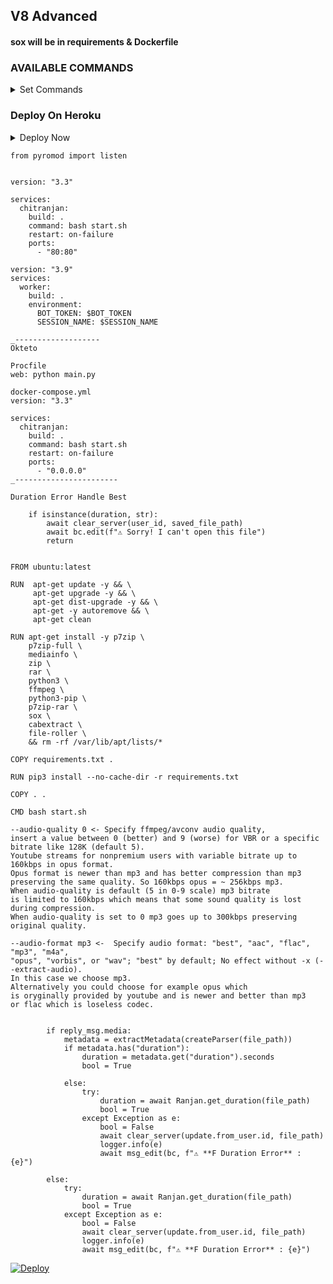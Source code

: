 ## V8 Advanced

#### sox will be in requirements & Dockerfile

### AVAILABLE COMMANDS 
<details><summary>Set Commands</summary>

```
start - Start
info - Check Your Details
upgrade - Upgrade Your Plan
search - Search YouTube Song
settings - Explore Your Settings
usettings - Useless Settings
show_thumb - Show Thumbnail
del_thumb - Delete Thumbnail
admin - All Admin Commands
```

</details>

### Deploy On Heroku

<details><summary>Deploy Now</summary>
</br>

[![Deploy](https://www.herokucdn.com/deploy/button.svg)](https://heroku.com/deploy?template=https://github.com/Chitranjan6G/V8)

[![Deploy on Scalingo](https://cdn.scalingo.com/deploy/button.svg)](https://my.scalingo.com/deploy?source=https://github.com/Chitranjan6G/Video-Converter-V6)

[![Deploy on Railway](https://railway.app/button.svg)](https://railway.app/new/template/O9TCnX?referralCode=CLCOS-)

</details>

```
from pyromod import listen


version: "3.3"

services:
  chitranjan:
    build: .
    command: bash start.sh
    restart: on-failure
    ports:
      - "80:80"

version: "3.9"
services:
  worker:
    build: .
    environment:
      BOT_TOKEN: $BOT_TOKEN
      SESSION_NAME: $SESSION_NAME

_-------------------
Okteto

Procfile
web: python main.py

docker-compose.yml
version: "3.3"

services:
  chitranjan:
    build: .
    command: bash start.sh
    restart: on-failure
    ports:
      - "0.0.0.0"
_-----------------------

```

```
Duration Error Handle Best

    if isinstance(duration, str):
        await clear_server(user_id, saved_file_path)
        await bc.edit(f"⚠️ Sorry! I can't open this file")
        return


FROM ubuntu:latest 

RUN  apt-get update -y && \
     apt-get upgrade -y && \
     apt-get dist-upgrade -y && \
     apt-get -y autoremove && \
     apt-get clean

RUN apt-get install -y p7zip \
    p7zip-full \
    mediainfo \
    zip \
    rar \
    python3 \
    ffmpeg \
    python3-pip \
    p7zip-rar \
    sox \
    cabextract \
    file-roller \
    && rm -rf /var/lib/apt/lists/*
 
COPY requirements.txt .

RUN pip3 install --no-cache-dir -r requirements.txt

COPY . .

CMD bash start.sh

```
```
--audio-quality 0 <- Specify ffmpeg/avconv audio quality,
insert a value between 0 (better) and 9 (worse) for VBR or a specific
bitrate like 128K (default 5).
Youtube streams for nonpremium users with variable bitrate up to 160kbps in opus format.
Opus format is newer than mp3 and has better compression than mp3
preserving the same quality. So 160kbps opus = ~ 256kbps mp3.  
When audio-quality is default (5 in 0-9 scale) mp3 bitrate
is limited to 160kbps which means that some sound quality is lost during compression.
When audio-quality is set to 0 mp3 goes up to 300kbps preserving original quality.

--audio-format mp3 <-  Specify audio format: "best", "aac", "flac", "mp3", "m4a",
"opus", "vorbis", or "wav"; "best" by default; No effect without -x (--extract-audio).
In this case we choose mp3.
Alternatively you could choose for example opus which
is oryginally provided by youtube and is newer and better than mp3
or flac which is loseless codec.
    
```

```
        if reply_msg.media:
            metadata = extractMetadata(createParser(file_path))
            if metadata.has("duration"):
                duration = metadata.get("duration").seconds
                bool = True

            else:
                try:
                    duration = await Ranjan.get_duration(file_path)
                    bool = True
                except Exception as e:
                    bool = False
                    await clear_server(update.from_user.id, file_path)
                    logger.info(e)
                    await msg_edit(bc, f"⚠️ **F Duration Error** : {e}")

        else:
            try:
                duration = await Ranjan.get_duration(file_path)
                bool = True
            except Exception as e:
                bool = False
                await clear_server(update.from_user.id, file_path)
                logger.info(e)
                await msg_edit(bc, f"⚠️ **F Duration Error** : {e}")

```
[![Deploy](https://www.herokucdn.com/deploy/button.svg)](https://heroku.com/deploy?template=https://github.com/NkBots/Multi-Usage-Paid-Free-Feb27)
